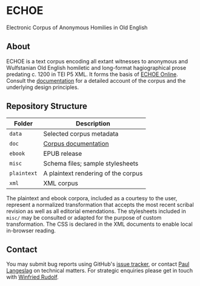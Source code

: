 # ECHOE

Electronic Corpus of Anonymous Homilies in Old English

## About

ECHOE is a text corpus encoding all extant witnesses to anonymous and Wulfstanian Old English homiletic and long-format hagiographical prose predating c. 1200 in TEI P5 XML. It forms the basis of [ECHOE Online](https://echoe.uni-goettingen.de). Consult the [documentation](doc/documentation.pdf) for a detailed account of the corpus and the underlying design principles.

## Repository Structure

| Folder      |	Description						   							               |
| ----------- |	-------------------------------------------------------------------------- |
| `data`      |	Selected corpus metadata											       |
| `doc`	      |	[Corpus documentation](doc/documentation.pdf)			           	       |
| `ebook`     |	EPUB release							   						           |
| `misc`      |	Schema files; sample stylesheets 		 								   |
| `plaintext` |	A plaintext rendering of the corpus					                       |
| `xml`	      |	XML corpus							                                       |

The plaintext and ebook corpora, included as a courtesy to the user, represent a normalized transformation that accepts the most recent scribal revision as well as all editorial emendations. The stylesheets included in `misc/` may be consulted or adapted for the purpose of custom transformation. The CSS is declared in the XML documents to enable local in-browser reading.

## Contact

You may submit bug reports using GitHub's [issue tracker](https://github.com/ECHOEProject/echoe/issues), or contact [Paul Langeslag](mailto:planges@uni-goettingen.de) on technical matters. For strategic enquiries please get in touch with [Winfried Rudolf](mailto:winfried.rudolf@phil.uni-goettingen.de).
